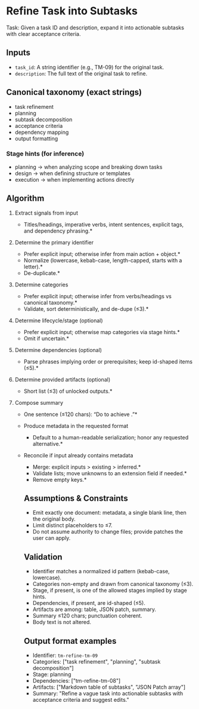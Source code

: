 # Refine Task into Subtasks

Task: Given a task ID and description, expand it into actionable subtasks with clear acceptance criteria.

## Inputs

- `task_id`: A string identifier (e.g., TM-09) for the original task.
- `description`: The full text of the original task to refine.

## Canonical taxonomy (exact strings)

- task refinement
- planning
- subtask decomposition
- acceptance criteria
- dependency mapping
- output formatting

### Stage hints (for inference)

- planning → when analyzing scope and breaking down tasks
- design → when defining structure or templates
- execution → when implementing actions directly

## Algorithm

1. Extract signals from input  
   * Titles/headings, imperative verbs, intent sentences, explicit tags, and dependency phrasing.*

2. Determine the primary identifier  
   * Prefer explicit input; otherwise infer from main action + object.*  
   * Normalize (lowercase, kebab-case, length-capped, starts with a letter).*  
   * De-duplicate.*

3. Determine categories  
   * Prefer explicit input; otherwise infer from verbs/headings vs canonical taxonomy.*  
   * Validate, sort deterministically, and de-dupe (≤3).*

4. Determine lifecycle/stage (optional)  
   * Prefer explicit input; otherwise map categories via stage hints.*  
   * Omit if uncertain.*

5. Determine dependencies (optional)  
   * Parse phrases implying order or prerequisites; keep id-shaped items (≤5).*  

6. Determine provided artifacts (optional)  
   * Short list (≤3) of unlocked outputs.*

7. Compose summary  
   * One sentence (≤120 chars): “Do <verb> <object> to achieve <outcome>.”*

8. Produce metadata in the requested format  
   * Default to a human-readable serialization; honor any requested alternative.*

9. Reconcile if input already contains metadata  
   * Merge: explicit inputs > existing > inferred.*  
   * Validate lists; move unknowns to an extension field if needed.*  
   * Remove empty keys.*

## Assumptions & Constraints

- Emit exactly one document: metadata, a single blank line, then the original body.
- Limit distinct placeholders to ≤7.
- Do not assume authority to change files; provide patches the user can apply.

## Validation

- Identifier matches a normalized id pattern (kebab-case, lowercase).
- Categories non-empty and drawn from canonical taxonomy (≤3).
- Stage, if present, is one of the allowed stages implied by stage hints.
- Dependencies, if present, are id-shaped (≤5).
- Artifacts are among: table, JSON patch, summary.
- Summary ≤120 chars; punctuation coherent.
- Body text is not altered.

## Output format examples

- Identifier: `tm-refine-tm-09`  
- Categories: ["task refinement", "planning", "subtask decomposition"]  
- Stage: planning  
- Dependencies: ["tm-refine-tm-08"]  
- Artifacts: ["Markdown table of subtasks", "JSON Patch array"]  
- Summary: "Refine a vague task into actionable subtasks with acceptance criteria and suggest edits."
